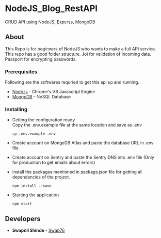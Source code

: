 # NodeJS_Blog_RestAPI
CRUD API using NodeJS, Experss, MongoDB

## About

This Repo is for beginners of NodeJS who wants to make a full API service. This repo has a good folder structure. Joi for validation of incoming data. Passport for encrypting passwords.  

### Prerequisites

Following are the softwares requried to get this api up and running.
* [Node.js](https://nodejs.org) - Chrome's V8 Javascript Engine
* [MongoDB](https://mongodb.org) - NoSQL Database

### Installing

- Getting the configuration ready <br>
  Copy the .env.example file at the same location and save as .env
  ```
  cp .env.example .env
  ```
- Create account on MongoDB Atlas and paste the       database URL in .env file

- Create account on Sentry and paste the Sentry DNS   into .env file (Only for production to get emails about errors)

- Install the packages mentioned in package.json file for getting all dependencies of the project.
  ```
  npm install --save
  ```
- Starting the application
  <br/>
  
  ```
  npm start
  ```
  
## Developers

* **Swapnil Shinde** - [Swap76](https://github.com/Swap76)
